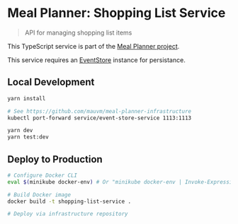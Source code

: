 # Meal Planner: Shopping List Service

> API for managing shopping list items

This TypeScript service is part of the [Meal Planner project](https://github.com/users/mauvm/projects/1).

This service requires an [EventStore](https://eventstore.com/) instance for persistance.

## Local Development

```bash
yarn install

# See https://github.com/mauvm/meal-planner-infrastructure
kubectl port-forward service/event-store-service 1113:1113

yarn dev
yarn test:dev
```

## Deploy to Production

```bash
# Configure Docker CLI
eval $(minikube docker-env) # Or "minikube docker-env | Invoke-Expression" on Windows

# Build Docker image
docker build -t shopping-list-service .

# Deploy via infrastructure repository
```
